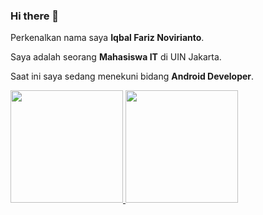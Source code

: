 ### Hi there 👋

Perkenalkan nama saya **Iqbal Fariz Novirianto**.  

Saya adalah seorang **Mahasiswa IT** di UIN Jakarta.  

Saat ini saya sedang menekuni bidang **Android Developer**.  

<p align="left">
<a href="https://github.com/iqbalfariz">
  <img height="180em" src="https://github-readme-stats-eight-theta.vercel.app/api?username=iqbalfariz&show_icons=true&theme=algolia&include_all_commits=true&count_private=true"/>
  <img height="180em" src="https://github-readme-stats-eight-theta.vercel.app/api/top-langs/?username=iqbalfariz&layout=compact&langs_count=8&theme=algolia"/>
</a>
</p>

<!--
**iqbalfariz/iqbalfariz** is a ✨ _special_ ✨ repository because its `README.md` (this file) appears on your GitHub profile.

Here are some ideas to get you started:

- 🔭 I’m currently working on ...
- 🌱 I’m currently learning ...
- 👯 I’m looking to collaborate on ...
- 🤔 I’m looking for help with ...
- 💬 Ask me about ...
- 📫 How to reach me: ...
- 😄 Pronouns: ...
- ⚡ Fun fact: ...
-->
